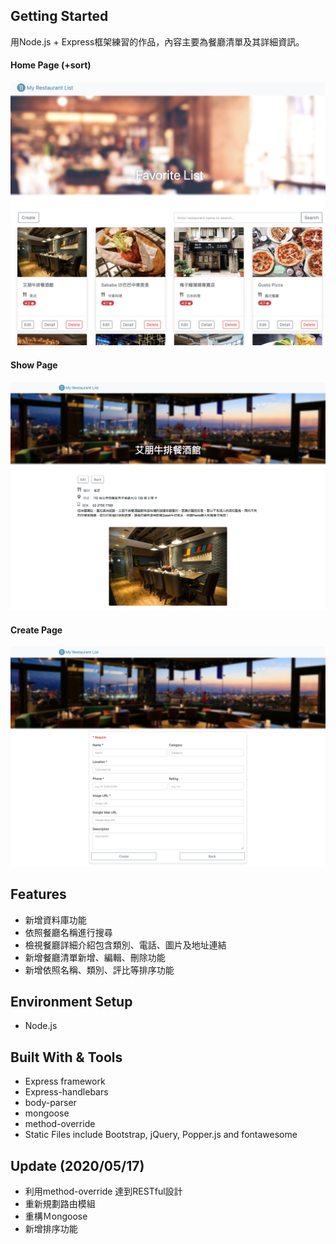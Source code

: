 ## Getting Started

用Node.js + Express框架練習的作品，內容主要為餐廳清單及其詳細資訊。

#### Home Page (+sort) 

![Webpicture](/public/homepage.png)

#### Show Page

![Webpicture](/public/showpage.png)

#### Create Page

![Webpicture](/public/createpage.png)

## Features
* 新增資料庫功能
* 依照餐廳名稱進行搜尋
* 檢視餐廳詳細介紹包含類別、電話、圖片及地址連結
* 新增餐廳清單新增、編輯、刪除功能
* 新增依照名稱、類別、評比等排序功能

## Environment Setup
* Node.js

## Built With & Tools
* Express framework
* Express-handlebars
* body-parser
* mongoose
* method-override
* Static Files include Bootstrap, jQuery, Popper.js and fontawesome

## Update (2020/05/17)
* 利用method-override 達到RESTful設計
* 重新規劃路由模組
* 重構Ｍongoose
* 新增排序功能

